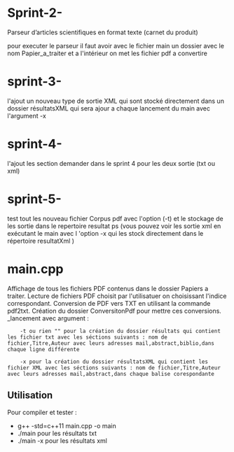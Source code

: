 # Sprint-2-

Parseur d’articles scientifiques en format texte (carnet du produit)

pour executer le parseur il faut avoir avec le fichier main un dossier avec le nom Papier_a_traiter et a l'intérieur on met
les fichier pdf a convertire

# sprint-3-

l'ajout un nouveau type de sortie XML qui sont stocké directement dans un dossier résultatsXML qui sera ajour a chaque lancement du main avec l'argument -x

# sprint-4-

l'ajout les section demander dans le sprint 4 pour les deux sortie (txt ou xml)

# sprint-5-

test tout les nouveau fichier Corpus pdf avec l'option (-t) et le stockage de les sortie dans le repertoire resultat
ps (vous pouvez voir les sortie xml en exécutant le main avec l 'option -x qui les stock directement dans le répertoire resultatXml )

# main.cpp

Affichage de tous les fichiers PDF contenus dans le dossier Papiers a traiter.
Lecture de fichiers PDF choisit par l'utilisatuer on choisissant l'indice correspondant.
Conversion de PDF vers TXT en utilisant la commande pdf2txt.
Création du dossier ConversitonPdf pour mettre ces conversions.
\_lancement avec argument :

        -t ou rien "" pour la création du dossier résultats qui contient les fichier txt avec les séctions suivants : nom de fichier,Titre,Auteur avec leurs adresses mail,abstract,biblio,dans chaque ligne différente

        -x pour la création du dossier résultatsXML qui contient les fichier XML avec les séctions suivants : nom de fichier,Titre,Auteur avec leurs adresses mail,abstract,dans chaque balise corespondante

## Utilisation

Pour compiler et tester :

- g++ -std=c++11 main.cpp -o main
- ./main pour les résultats txt
- ./main -x pour les résultats xml
